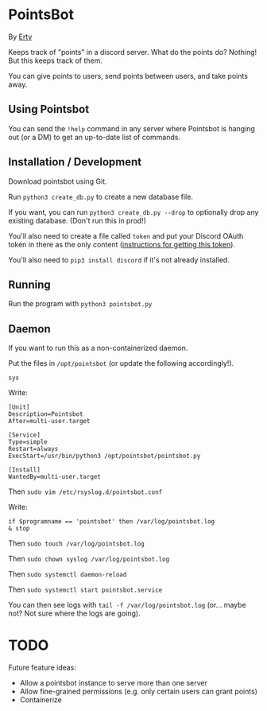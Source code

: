 # PointsBot

By [Erty](https://erty.me)

Keeps track of "points" in a discord server. What do the points do? Nothing! But this keeps track of them.

You can give points to users, send points between users, and take points away. 

## Using Pointsbot

You can send the `!help` command in any server where Pointsbot is hanging out (or a DM) to get an up-to-date list of commands.


## Installation / Development

Download pointsbot using Git.

Run `python3 create_db.py` to create a new database file.

If you want, you can run `python3 create_db.py --drop` to optionally drop any existing database. (Don't run this in prod!)

You'll also need to create a file called `token` and put your Discord OAuth token in there as the only content ([instructions for getting this token](https://discordpy.readthedocs.io/en/stable/discord.html)).

You'll also need to `pip3 install discord` if it's not already installed.

## Running

Run the program with `python3 pointsbot.py`

## Daemon

If you want to run this as a non-containerized daemon.

Put the files in `/opt/pointsbot` (or update the following accordingly!).

`sys`

Write:

```
[Unit]
Description=Pointsbot
After=multi-user.target

[Service]
Type=simple
Restart=always
ExecStart=/usr/bin/python3 /opt/pointsbot/pointsbot.py

[Install]
WantedBy=multi-user.target
```

Then `sudo vim /etc/rsyslog.d/pointsbot.conf`

Write:

```
if $programname == 'pointsbot' then /var/log/pointsbot.log
& stop
```
Then `sudo touch /var/log/pointsbot.log`

Then `sudo chown syslog /var/log/pointsbot.log`

Then `sudo systemctl daemon-reload`

Then `sudo systemctl start pointsbot.service`

You can then see logs with `tail -f /var/log/pointsbot.log` (or... maybe not? Not sure where the logs are going).

# TODO 

Future feature ideas:

* Allow a pointsbot instance to serve more than one server
* Allow fine-grained permissions (e.g. only certain users can grant points)
* Containerize
